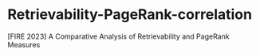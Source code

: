 # Retrievability-PageRank-correlation
[FIRE 2023] A Comparative Analysis of Retrievability and PageRank Measures
